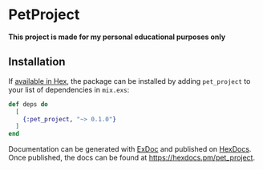 # PetProject

**This project is made for my personal educational purposes only**

## Installation

If [available in Hex](https://hex.pm/docs/publish), the package can be installed
by adding `pet_project` to your list of dependencies in `mix.exs`:

```elixir
def deps do
  [
    {:pet_project, "~> 0.1.0"}
  ]
end
```

Documentation can be generated with [ExDoc](https://github.com/elixir-lang/ex_doc)
and published on [HexDocs](https://hexdocs.pm). Once published, the docs can
be found at <https://hexdocs.pm/pet_project>.

